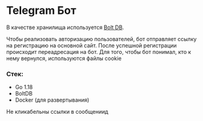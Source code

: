 # Telegram Бот

В качестве хранилища используется <a href="https://github.com/boltdb/bolt">Bolt DB</a>.

Чтобы реализовать авторизацию пользователей, бот отправляет ссылку на регистрацию на основной сайт. После успешной регистрации происходит переадресация на бот. Для того, чтобы бот понимал, кто к нему вернулся, используются файлы cookie


### Стек:
- Go 1.18
- BoltDB
- Docker (для развертывания)



Не кликабельны ссылки в сообщениид
